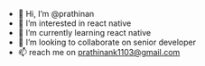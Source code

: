 - 👋 Hi, I’m @prathinan
- 👀 I’m interested in react native
- 🌱 I’m currently learning react native
- 💞️ I’m looking to collaborate on senior developer
- 📫 reach me on prathinank1103@gmail.com 

<!---
prathinan/prathinan is a ✨ special ✨ repository because its `README.md` (this file) appears on your GitHub profile.
You can click the Preview link to take a look at your changes.
--->
